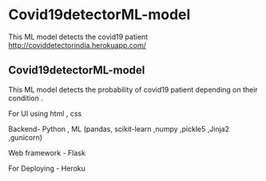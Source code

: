 # Covid19detectorML-model
This ML model detects the covid19 patient 
http://coviddetectorindia.herokuapp.com/
<h2>Covid19detectorML-model</h2>
							<p>This ML model detects the probability of covid19 patient depending on their condition .</p>
						    <p>For UI using html , css </p>
							<p>Backend- Python , ML (pandas, scikit-learn ,numpy ,pickle5 ,Jinja2 ,gunicorn)</p>
							<p>Web framework - Flask </p>
							<p>For Deploying - Heroku </p>
